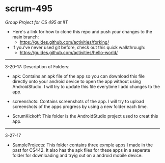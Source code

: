# scrum-495
*Group Project for CS 495 at IIT*

* Here's a link for how to clone this repo and push your changes to the main branch: 
  * https://guides.github.com/activities/forking/
* If you've never used git before, check out this quick walkthrough: 
  * https://guides.github.com/activities/hello-world/
------------------------------------------------------------
3-20-17: Description of Folders:

* apk: Contains an apk file of the app so you can download this file directly onto your android device to open the app without using AndroidStudio. I will try to update this file everytime I add changes to the app.

* screenshots: Contains screenshots of the app. I will try to upload screenshots of the apps progress by using a new folder each time.

* ScrumKickoff: This folder is the AndroidStudio project used to creat this app.
-------------------------------------------------------------
3-27-17 

* SampleProjects: This folder contains three exmple apps I made in the past for CS442. It also has the apk files for these apps in a seperate folder for downloading and tryig out on a android mobile device.